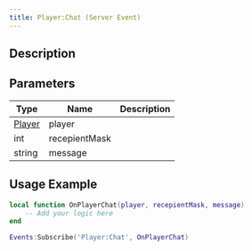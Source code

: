 ```yaml
---
title: Player:Chat (Server Event)
---
```

## Description

## Parameters

| Type                                  | Name          | Description |
| ------------------------------------- | ------------- | ----------- |
| [Player](/vext/ref/cls/srv/player) | player        |             |
| int                                   | recepientMask |             |
| string                                | message       |             |

## Usage Example

``` lua
local function OnPlayerChat(player, recepientMask, message)
    -- Add your logic here
end

Events:Subscribe('Player:Chat', OnPlayerChat)
```
